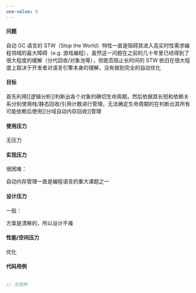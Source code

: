 ```yaml
---
use-value: 0
---
```

#### 问题

自动 GC 语言的 STW（Stop the World）特性一直是阻碍其进入高实时性需求编程领域的最大障碍（e.g. 游戏编程），虽然这一问题在之前的几十年里已经得到了很大程度的缓解（分代回收/对象池等），但能否阻止长时间的 STW 依旧在很大程度上取决于开发者对语言引擎本身的理解，没有做到完全的自动优化

#### 目标

首先利用[[逻辑分析]]判断出各个对象的确切生命周期，然后依据其长短和依赖关系分别使用栈/静态回收/引用计数进行管理，无法确定生命周期的在判断出其所有可能依赖后使用[[分域自动内存回收]]管理

#### 使用压力

无压力

#### 实现压力

很困难：

自动内存管理一直是编程语言的重大课题之一

#### 设计压力

一般：

方案是清晰的，所以设计不难

#### 性能/空间压力

优化

#### 代码用例

```js

// 无用例

```
